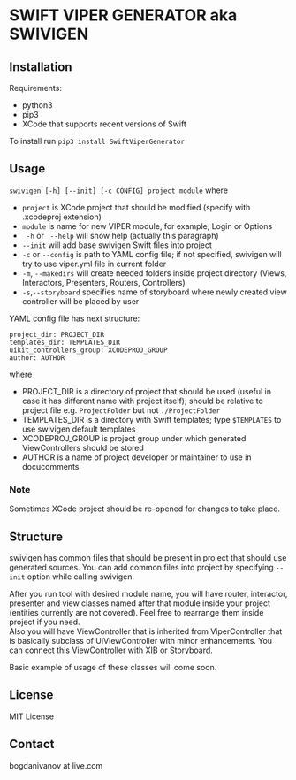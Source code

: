 # SWIFT VIPER GENERATOR aka SWIVIGEN

## Installation

Requirements:
* python3
* pip3
* XCode that supports recent versions of Swift

To install run 
`pip3 install SwiftViperGenerator`

## Usage

`swivigen [-h] [--init] [-c CONFIG] project module` where
* `project` is XCode project that should be modified (specify with .xcodeproj extension)
* `module` is name for new VIPER module, for example, Login or Options
*  ` -h` or ` --help` will show help (actually this paragraph)
* `--init` will add base swivigen Swift files into project
* `-c` or `--config` is path to YAML config file; if not specified, swivigen will try to use viper.yml file in current folder
* `-m`, `--makedirs` will create needed folders inside project directory (Views, Interactors, Presenters, Routers, Controllers)
* `-s`,`--storyboard` specifies name of storyboard where newly created view controller will be placed by user

YAML config file has next structure:

	project_dir: PROJECT_DIR
	templates_dir: TEMPLATES_DIR
	uikit_controllers_group: XCODEPROJ_GROUP
	author: AUTHOR

where
* PROJECT_DIR is a directory of project that should be used (useful in case it has different name with project itself); should be relative to project file e.g. `ProjectFolder` but not `./ProjectFolder`
* TEMPLATES_DIR is a directory with Swift templates; type `$TEMPLATES` to use swivigen default templates
* XCODEPROJ_GROUP is project group under which generated ViewControllers should be stored
* AUTHOR is a name of project developer or maintainer to use in docucomments

### Note

Sometimes XCode project should be re-opened for changes to take place.

## Structure

swivigen has common files that should be present in project that should use generated sources. You can add common files into project by specifying `--init` option while calling swivigen.

After you run tool with desired module name, you will have router, interactor, presenter and view classes named after that module inside your project (entities currently are not covered). Feel free to rearrange them inside project if you need.\
Also you will have ViewController that is inherited from ViperController that is basically subclass of UIViewController with minor enhancements. You can connect this ViewController with XIB or Storyboard.

Basic example of usage of these classes will come soon.

## License 

MIT License

## Contact

bogdanivanov at live.com
